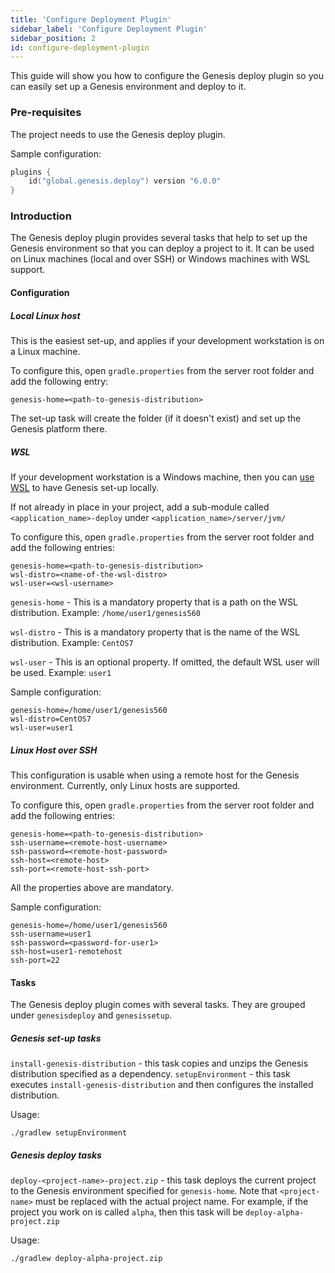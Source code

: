 ```yaml
---
title: 'Configure Deployment Plugin'
sidebar_label: 'Configure Deployment Plugin'
sidebar_position: 2
id: configure-deployment-plugin
---
```


This guide will show you how to configure the Genesis deploy plugin so you can easily set up a Genesis environment and deploy to it.

### Pre-requisites

The project needs to use the Genesis deploy plugin. 

Sample configuration:
```kotlin
plugins {
    id("global.genesis.deploy") version "6.0.0"
}
```

### Introduction
The Genesis deploy plugin provides several tasks that help to set up the Genesis environment so that you can deploy a project to it. It can be used on Linux machines (local and over SSH) or Windows machines with WSL support.

#### Configuration

##### Local Linux host 
This is the easiest set-up, and applies if your development workstation is on a Linux machine.

To configure this, open `gradle.properties` from the server root folder and add the following entry:
```properties
genesis-home=<path-to-genesis-distribution>
```

The set-up task will create the folder (if it doesn't exist) and set up the Genesis platform there.

##### WSL
If your development workstation is a Windows machine, then you can [use WSL](/creating-applications/getting-ready-to-develop/running-applications/wsl-setup/) to have Genesis set-up locally.

If not already in place in your project, add a sub-module called `<application_name>-deploy` under `<application_name>/server/jvm/`

To configure this, open `gradle.properties` from the server root folder and add the following entries:
```properties
genesis-home=<path-to-genesis-distribution>
wsl-distro=<name-of-the-wsl-distro>
wsl-user=<wsl-username>
```

`genesis-home` - This is a mandatory property that is a path on the WSL distribution. Example: `/home/user1/genesis560`

`wsl-distro` - This is a mandatory property that is the name of the WSL distribution. Example: `CentOS7`

`wsl-user` - This is an optional property. If omitted, the default WSL user will be used. Example: `user1` 

Sample configuration:
```properties
genesis-home=/home/user1/genesis560
wsl-distro=CentOS7
wsl-user=user1
```

##### Linux Host over SSH
This configuration is usable when using a remote host for the Genesis environment. Currently, only Linux hosts are supported.

To configure this, open `gradle.properties` from the server root folder and add the following entries:
```properties
genesis-home=<path-to-genesis-distribution>
ssh-username=<remote-host-username>
ssh-password=<remote-host-password>
ssh-host=<remote-host>
ssh-port=<remote-host-ssh-port>
```

All the properties above are mandatory.

Sample configuration:
```properties
genesis-home=/home/user1/genesis560
ssh-username=user1
ssh-password=<password-for-user1>
ssh-host=user1-remotehost
ssh-port=22
```

#### Tasks

The Genesis deploy plugin comes with several tasks. They are grouped under `genesisdeploy` and `genesissetup`.

##### Genesis set-up tasks

`install-genesis-distribution` - this task copies and unzips the Genesis distribution specified as a dependency.
`setupEnvironment` - this task executes `install-genesis-distribution` and then configures the installed distribution.

Usage:
```shell
./gradlew setupEnvironment
```

##### Genesis deploy tasks

`deploy-<project-name>-project.zip` - this task deploys the current project to the Genesis environment specified for `genesis-home`. Note that `<project-name>` must be replaced with the actual project name. For example, if the project you work on is called `alpha`, then this task will be `deploy-alpha-project.zip`

Usage:
```shell
./gradlew deploy-alpha-project.zip
```

